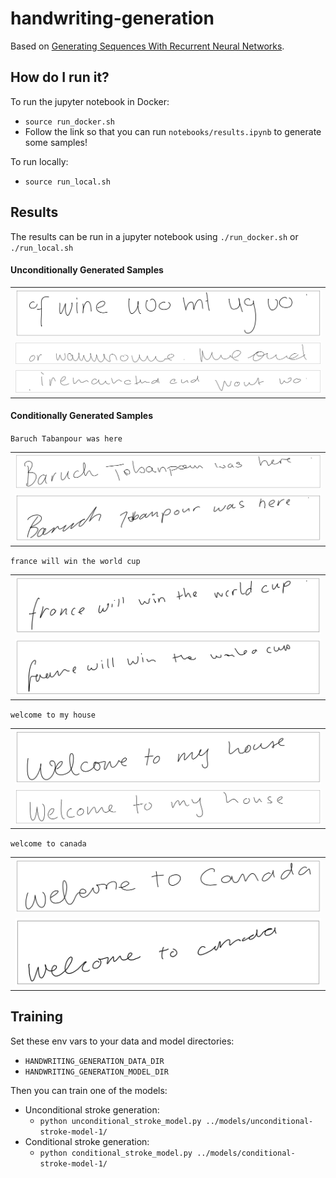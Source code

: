 # handwriting-generation

Based on [Generating Sequences With Recurrent Neural Networks](https://arxiv.org/pdf/1308.0850.pdf).


## How do I run it?

To run the jupyter notebook in Docker:

* `source run_docker.sh`
* Follow the link so that you can run `notebooks/results.ipynb` to generate some samples!


To run locally:

* `source run_local.sh`


## Results

The results can be run in a jupyter notebook using `./run_docker.sh` or `./run_local.sh`


#### Unconditionally Generated Samples

|   |
|---|
| ![unconditional 1](./assets/unconditional_stroke1.png)  |
| ![unconditional 2](./assets/unconditional_stroke2.png)  |
| ![unconditional 3](./assets/unconditional_stroke3.png)  |



#### Conditionally Generated Samples

`Baruch Tabanpour was here `


|   |
|---|
| ![baruch tabanpour](./assets/conditional_stroke2v1.png)  |
| ![baruch tabanpour](./assets/conditional_stroke2v2.png)  |



`france will win the world cup`


|   |
|---|
| ![the world cup](./assets/conditional-stroke4v1.png)  |
| ![the world cup](./assets/conditional-stroke4v2.png)  |



`welcome to my house`


|   |
|---|
| ![welcome to my house](./assets/conditional_stroke1v1.png)  |
| ![welcome to my house](./assets/conditional_stroke1v2.png)  |



`welcome to canada`


|   |
|---|
| ![welcome to canada](./assets/conditional-stroke3v1.png)  |
| ![welcome to canada](./assets/conditional-stroke3v2.png)  |



## Training

Set these env vars to your data and model directories:

* `HANDWRITING_GENERATION_DATA_DIR`
* `HANDWRITING_GENERATION_MODEL_DIR`

Then you can train one of the models:

* Unconditional stroke generation:
    - `python unconditional_stroke_model.py ../models/unconditional-stroke-model-1/`
* Conditional stroke generation:
    - `python conditional_stroke_model.py ../models/conditional-stroke-model-1/`

